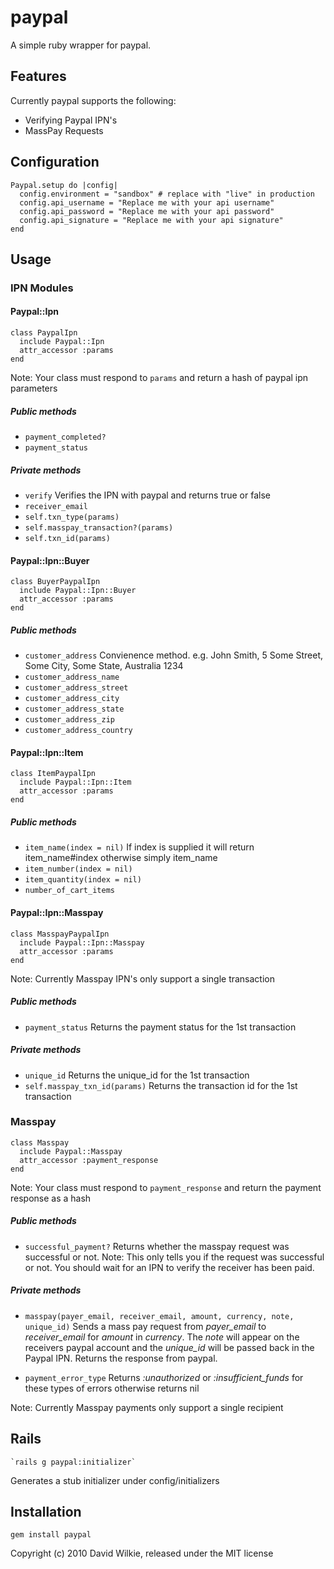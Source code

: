 # paypal
A simple ruby wrapper for paypal.

## Features
Currently paypal supports the following:

* Verifying Paypal IPN's
* MassPay Requests

## Configuration
    Paypal.setup do |config|
      config.environment = "sandbox" # replace with "live" in production
      config.api_username = "Replace me with your api username"
      config.api_password = "Replace me with your api password"
      config.api_signature = "Replace me with your api signature"
    end

## Usage
### IPN Modules
#### Paypal::Ipn
    class PaypalIpn
      include Paypal::Ipn
      attr_accessor :params
    end
Note: Your class must respond to `params` and return a hash of paypal ipn parameters

##### Public methods
* `payment_completed?`
* `payment_status`

##### Private methods
* `verify` Verifies the IPN with paypal and returns true or false
* `receiver_email`
* `self.txn_type(params)`
* `self.masspay_transaction?(params)`
* `self.txn_id(params)`

#### Paypal::Ipn::Buyer
    class BuyerPaypalIpn
      include Paypal::Ipn::Buyer
      attr_accessor :params
    end

##### Public methods
* `customer_address` Convienence method. e.g.
John Smith,
5 Some Street,
Some City,
Some State,
Australia 1234
* `customer_address_name`
* `customer_address_street`
* `customer_address_city`
* `customer_address_state`
* `customer_address_zip`
* `customer_address_country`

#### Paypal::Ipn::Item
    class ItemPaypalIpn
      include Paypal::Ipn::Item
      attr_accessor :params
    end

##### Public methods
* `item_name(index = nil)` If index is supplied it will return item_name#index otherwise simply item_name
* `item_number(index = nil)`
* `item_quantity(index = nil)`
* `number_of_cart_items`

#### Paypal::Ipn::Masspay
    class MasspayPaypalIpn
      include Paypal::Ipn::Masspay
      attr_accessor :params
    end
Note: Currently Masspay IPN's only support a single transaction

##### Public methods
* `payment_status` Returns the payment status for the 1st transaction

##### Private methods
* `unique_id` Returns the unique_id for the 1st transaction
* `self.masspay_txn_id(params)` Returns the transaction id for the 1st transaction

### Masspay
    class Masspay
      include Paypal::Masspay
      attr_accessor :payment_response
    end
Note: Your class must respond to `payment_response` and return the payment response as a hash

##### Public methods
* `successful_payment?` Returns whether the masspay request was successful or not. Note: This only tells you if the request was successful or not. You should wait for an IPN to verify the receiver has been paid.

##### Private methods
* `masspay(payer_email, receiver_email, amount, currency, note, unique_id)` Sends a mass pay request from *payer_email* to *receiver_email* for *amount* in *currency*. The *note* will appear on the receivers paypal account and the *unique_id* will be passed back in the Paypal IPN. Returns the response from paypal.

* `payment_error_type` Returns *:unauthorized* or *:insufficient_funds* for these types of errors otherwise returns nil

Note: Currently Masspay payments only support a single recipient

## Rails
    `rails g paypal:initializer`
Generates a stub initializer under config/initializers

## Installation

    gem install paypal

Copyright (c) 2010 David Wilkie, released under the MIT license

